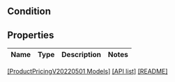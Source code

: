 ## Condition

## Properties

Name | Type | Description | Notes
------------ | ------------- | ------------- | -------------

[[ProductPricingV20220501 Models]](../) [[API list]](../../Api) [[README]](../../../README.md)

